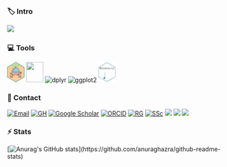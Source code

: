 ### :label: Intro
[![](https://img.shields.io/badge/CV_is_available-here-339999.svg)](https://github.com/plyush1993/cv/blob/main/CVlong.pdf)      

### :computer: Tools
<img title="OUKS" alt="OUKS" width="40px" src="https://github.com/plyush1993/OUKS/blob/main/GH%20logo.gif"> <img title="caret 2" alt="" width="40px" height="47px" src="https://assets.datacamp.com/production/course_1048/shields/original/shield_image_course_1048_20211224-1-n14gfs?1640364873"> <img title="dplyr" alt="dplyr" width="40px" src="https://dplyr.tidyverse.org/logo.png"> <img title="ggplot2" alt="ggplot2" width="40px" src="https://d33wubrfki0l68.cloudfront.net/2c6239d311be6d037c251c71c3902792f8c4ddd2/12f67/css/images/hex/ggplot2.png"> <img title="Bioc" alt="Bioc" width="40px" src="https://github.com/Bioconductor/BiocStickers/blob/3775454124ac83e2ce035f481916399d2c579d5a/Bioconductor/Bioconductor-serial-compressed.gif"> 

### :email: Contact
<div> 
  <a href="mailto:plyushchenko.ivan-@gmail.com"><img src="https://img.shields.io/badge/-4a9edc?style=for-the-badge&logo=gmail" height="28" alt="Email" /></a>
  <a href="https://github.com/plyush1993"><img src="https://img.shields.io/static/v1?style=for-the-badge&message= &color=181717&logo=GitHub&logoColor=FFFFFF&label=" height="28" alt="GH" /></a>
  <a href="https://scholar.google.com/citations?user=Mz4nxtwAAAAJ&hl=en&oi=ao"><img src="https://img.shields.io/badge/-4285F4?logo=google-scholar&logoColor=white&style=for-the-badge&logoWidth=20" height="28" alt="Google Scholar" /></a>
  <a href="https://orcid.org/0000-0003-3883-4695"><img src="https://img.shields.io/badge/-A6CE39?style=for-the-badge&logo=ORCID&logoColor=white" height="28" alt="ORCID" /></a>
  <a href="https://www.researchgate.net/profile/Ivan-Plyushchenko-2"><img src="https://img.shields.io/static/v1?style=for-the-badge&message= &color=39c9b2&logo=ResearchGate&logoColor=ffffff&label=" height="28" alt="RG" /></a>
  <a href="https://www.semanticscholar.org/author/I.-Plyushchenko/96267372"><img src="https://img.shields.io/static/v1?style=for-the-badge&message= &color=ffdd77&logo=SemanticScholar&logoColor=2a90dd&label=" height="28" alt="SSc" /></a>
  <a href="https://www.linkedin.com/in/ivan-plyushchenko-3861781a1/" target="_blank"><img src="https://img.shields.io/badge/-%230077B5?style=for-the-badge&message= &logo=linkedin&logoColor=white" target="_blank"></a>  
  <a href="https://www.scopus.com/authid/detail.uri?authorId=57202386632" target="_blank"><img src="https://img.shields.io/badge/-f48c08?style=for-the-badge&logo=Scopus&logoColor=ffffff" target="_blank"></a>  
  <a href="https://www.webofscience.com/wos/author/record/ABG-8648-2020" target="_blank"><img src="https://img.shields.io/badge/-106491?style=for-the-badge&logo=publons" target="_blank"></a>
</div>

### ⚡ Stats
[![Anurag's GitHub stats](https://github-readme-stats.vercel.app/api?username=plyush1993&show_icons=true&theme=cobalt&custom_title=Dr.%20Ivan%20Plyushchenko%20GitHub%20Stats:)](https://github.com/anuraghazra/github-readme-stats)



<!-- 
[:octocat:](https://github.com/plyush1993)
[<img src="https://info.orcid.org/wp-content/uploads/2019/11/orcid_16x16.png">](https://orcid.org/0000-0003-3883-4695)
[<img src = https://upload.wikimedia.org/wikipedia/commons/5/5e/ResearchGate_icon_SVG.svg height="15" width="15">](https://www.researchgate.net/profile/Ivan-Plyushchenko-2)
<a href="https://scholar.google.com/citations?user=Mz4nxtwAAAAJ&hl=ru&oi=ao"><img alt="Google Scholar" src="https://img.shields.io/badge/Scholar%20-%23F6F6F6.svg?&style=flat-square&logoColor=white&logo=data:image/svg+xml;base64,PHN2ZyB4bWxucz0iaHR0cDovL3d3dy53My5vcmcvMjAwMC9zdmciIHZpZXdCb3g9IjAgMCA1MTIgNTEyIj48cGF0aCBmaWxsPSIjNDI4NWY0IiBkPSJNMjU2IDQxMS4xMkwwIDIwMi42NjcgMjU2IDB6Ii8+PHBhdGggZmlsbD0iIzM1NmFjMyIgZD0iTTI1NiA0MTEuMTJsMjU2LTIwOC40NTNMMjU2IDB6Ii8+PGNpcmNsZSBmaWxsPSIjYTBjM2ZmIiBjeD0iMjU2IiBjeT0iMzYyLjY2NyIgcj0iMTQ5LjMzMyIvPjxwYXRoIGZpbGw9IiM3NmE3ZmEiIGQ9Ik0xMjEuMDM3IDI5OC42NjdjMjMuOTY4LTUwLjQ1MyA3NS4zOTItODUuMzM0IDEzNC45NjMtODUuMzM0czExMC45OTUgMzQuODgxIDEzNC45NjMgODUuMzM0SDEyMS4wMzd6Ii8+PC9zdmc+"></a>
![](https://img.shields.io/badge/plyushchenko.ivan-@gmail.com-cyan.svg)

<img title="R" alt="" width="45px" height="40px"  src="https://encrypted-tbn0.gstatic.com/images?q=tbn:ANd9GcReenaHW13DG0WIxuTpSsBc4h4WBYZE6YImSZkuP0JMiSlItWoR39lvgznbqoO58OnuCJg&usqp=CAU"><img title="GH" alt="" width="50px" height="50px"  src="https://github.githubassets.com/images/modules/logos_page/GitHub-Mark.png"><img title="Bioc" alt="Bioc" width="40px" src="https://github.com/Bioconductor/BiocStickers/blob/3775454124ac83e2ce035f481916399d2c579d5a/Bioconductor/Bioconductor5.png"><img title="Future" alt="" width="40px" src="https://www.futureverse.org/images/logo.png"><img title="Tidyverse" alt="Tidyverse" width="40px" src="https://tidyverse.tidyverse.org/articles/tidyverse-logo.png"><img title="Tidymodels" alt="Tidymodels" width="40px" src="https://raw.githubusercontent.com/rstudio/hex-stickers/master/SVG/tidymodels.svg"><img title="dplyr" alt="dplyr" width="40px" src="https://dplyr.tidyverse.org/logo.png"><img title="data.table" alt="" width="40px" src="https://raw.githubusercontent.com/Rdatatable/data.table/master/.graphics/logo.png"><img title="ggplot2" alt="ggplot2" width="40px" src="https://d33wubrfki0l68.cloudfront.net/2c6239d311be6d037c251c71c3902792f8c4ddd2/12f67/css/images/hex/ggplot2.png"><img title="Rmarkdowm" alt="Rmarkdowm" width="40px" src="https://privefl.github.io/R-presentation/rmarkdown.png"><img title="xcms" alt="xcms" width="40px" src="https://raw.githubusercontent.com/Bioconductor/BiocStickers/master/xcms/xcms.png"><img title="MSnbase" alt="Msnbase" width="40px" src="https://github.com/Bioconductor/BiocStickers/blob/devel/MSnbase/MSnbase.png"><img title="RforMS" alt="" width="40px" src="https://www.rformassspectrometry.org/images/hex-RforMassSpectrometry.png"><img title="OUKS" alt="OUKS" width="40px" src="https://github.com/plyush1993/OUKS/blob/main/GH%20logo.gif"><img title="MS-DIAL" alt="" width="40px" src="http://prime.psc.riken.jp/compms/static/images/iconMsdial.png"><img title="MS-FINDER" alt="" width="40px" src="http://prime.psc.riken.jp/compms/static/images/iconMsfinder.png"><img title="MetaboAnalyst" alt="" width="40px" height="45px"  src="https://www.metaboanalyst.ca/resources/images/ma5_logo.png"><img title="Keras" alt="" width="40px" height="45px"  src="https://upload.wikimedia.org/wikipedia/commons/thumb/a/ae/Keras_logo.svg/1024px-Keras_logo.svg.png?20200317115153"><img title="tf" alt="" width="40px" height="45px"  src="https://upload.wikimedia.org/wikipedia/commons/thumb/2/2d/Tensorflow_logo.svg/230px-Tensorflow_logo.svg.png?20170429160244"><img title="h20" alt="" width="40px" height="45px"  src="https://avatars.githubusercontent.com/u/1402695?s=200&v=4"><img title="caret" alt="" width="90px" height="45px"  src="https://encrypted-tbn0.gstatic.com/images?q=tbn:ANd9GcS28Vo0YVGxj7-4e65qUbOOyZiISwmB7lTXAg&usqp=CAU"><img title="caret 2" alt="" width="40px" src="https://assets.datacamp.com/production/course_1048/shields/original/shield_image_course_1048_20211224-1-n14gfs?1640364873"><img title="XGBoost" alt="" width="50px" height="40px"  src="https://upload.wikimedia.org/wikipedia/commons/6/69/XGBoost_logo.png"><img title="LightGBM" alt="" width="40px"  src="https://user-images.githubusercontent.com/7608904/91109405-78f77480-e640-11ea-928c-4620f351ed13.png"><img title="Catboost" alt="" width="40px" height="40px"  src="https://upload.wikimedia.org/wikipedia/commons/c/cc/CatBoostLogo.png"><img title="cdk" alt="" width="40px" height="20px"  src="https://cdk.github.io/img/logo.png"><img title="openbabel" alt="" width="40px" src="https://upload.wikimedia.org/wikipedia/commons/thumb/c/ce/Open_Babel_computer_icon.png/167px-Open_Babel_computer_icon.png">
Hi there! This is Ivan Plyushchenko. I am broadly interested in Metabolomics processing pipeline development and its application in MS-based untargeted profiling.  
Please send me any comment, suggestion or question you may have (Dr. Ivan Plyushchenko):    
These are some of the major technologies/frameworks/tools that I use:
![Metrics](https://metrics.lecoq.io/plyush1993?template=classic&languages=1&lines=1&base=header%2C%20activity%2C%20community%2C%20repositories%2C%20metadata&base.indepth=false&base.hireable=false&base.skip=false&languages=false&languages.limit=8&languages.threshold=0%25&languages.other=false&languages.colors=github&languages.sections=most-used&languages.indepth=false&languages.analysis.timeout=15&languages.analysis.timeout.repositories=7.5&languages.categories=markup%2C%20programming&languages.recent.categories=markup%2C%20programming&languages.recent.load=300&languages.recent.days=14&lines=false&lines.sections=base&lines.repositories.limit=4&lines.history.limit=1&config.timezone=Europe%2FMoscow)
[![Top Langs](https://github-readme-stats.vercel.app/api/top-langs/?username=plyush1993&show_icons=true&theme=vue)](https://github.com/anuraghazra/github-readme-stats)
[![Repo Card](https://github-readme-stats.vercel.app/api/pin/?username=plyush1993&repo=OUKS&theme=merko)](https://github.com/plyush1993/OUKS)

![](https://visitor-badge.glitch.me/badge?page_id=plyush1993.visitor-badge)

**plyush1993/plyush1993** is a ✨ _special_ ✨ repository because its `README.md` (this file) appears on your GitHub profile.

[![Anurag's GitHub stats](https://github-readme-stats.vercel.app/api?username=plyush1993&show_icons=true&theme=cobalt)](https://github.com/anuraghazra/github-readme-stats)
[![Top Langs](https://github-readme-stats.vercel.app/api/top-langs/?username=plyush1993&show_icons=true&theme=cobalt)](https://github.com/anuraghazra/github-readme-stats)

[![Anurag's GitHub stats](https://github-readme-stats.vercel.app/api?username=plyush1993&show_icons=true&theme=cobalt&custom_title=Dr.%20Ivan%20Plyushchenko%20GitHub%20Stats:)](https://github.com/anuraghazra/github-readme-stats)
[![Anurag's GitHub stats](https://readmestats.999857.xyz/api?username=plyush1993&show_icons=true&theme=cobalt&custom_title=Dr.%20Ivan%20Plyushchenko%20GitHub%20Stats:)](https://github.com/anuraghazra/github-readme-stats)

<div> 
  <a href="mailto:plyushchenko.ivan-@gmail.com"><img src="https://img.shields.io/badge/Gmail-D14836?style=for-the-badge&logo=gmail&logoColor=white" height="28" alt="Email" /></a>
  <a href="https://github.com/plyush1993"><img src="https://img.shields.io/static/v1?style=for-the-badge&message=GitHub&color=181717&logo=GitHub&logoColor=FFFFFF&label=" height="28" alt="GH" /></a>
  <a href="https://scholar.google.com/citations?user=Mz4nxtwAAAAJ&hl=en&oi=ao"><img src="https://img.shields.io/badge/-Google%20Scholar-4285F4?logo=google-scholar&logoColor=white&style=for-the-badge&logoWidth=20" height="28" alt="Google Scholar" /></a>
  <a href="https://orcid.org/0000-0003-3883-4695"><img src="https://img.shields.io/badge/-ORCID-A6CE39?style=for-the-badge&logo=ORCID&logoColor=white" height="28" alt="ORCID" /></a>
  <a href="https://www.researchgate.net/profile/Ivan-Plyushchenko-2"><img src="https://img.shields.io/static/v1?style=for-the-badge&message=Research%20Gate&color=222222&logo=ResearchGate&logoColor=00CCBB&label=" height="28" alt="RG" /></a>
  <a href="https://www.semanticscholar.org/author/I.-Plyushchenko/96267372"><img src="https://img.shields.io/static/v1?style=for-the-badge&message=Semantic%20Scholar&color=ffdd77&logo=SemanticScholar&logoColor=2a90dd&label=" height="28" alt="SSc" /></a>
  <a href="https://www.linkedin.com/in/ivan-plyushchenko-3861781a1/" target="_blank"><img src="https://img.shields.io/badge/-LinkedIn-%230077B5?style=for-the-badge&logo=linkedin&logoColor=white" target="_blank"></a>  
  <a href="https://www.scopus.com/authid/detail.uri?authorId=57202386632" target="_blank"><img src="https://img.shields.io/badge/-Scopus-f48c08?style=for-the-badge&logo=Scopus&logoColor=ffffff" target="_blank"></a>  
  <a href="https://www.webofscience.com/wos/author/record/ABG-8648-2020" target="_blank"><img src="https://img.shields.io/badge/-Researcher%20ID-5E33BF?style=for-the-badge&logo=ResearcherID" target="_blank"></a>
</div>

Here are some ideas to get you started:

- 🔭 I’m currently working on ...
- 🌱 I’m currently learning ...
- 👯 I’m looking to collaborate on ...
- 🤔 I’m looking for help with ...
- 💬 Ask me about ...
- 📫 How to reach me: ...
- 😄 Pronouns: ...
- ⚡ Fun fact: ...
--->
